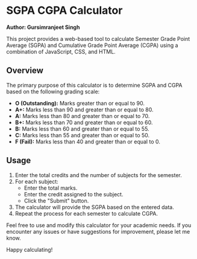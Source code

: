 # SGPA CGPA Calculator

**Author: Gursimranjeet Singh**

This project provides a web-based tool to calculate Semester Grade Point Average (SGPA) and Cumulative Grade Point Average (CGPA) using a combination of JavaScript, CSS, and HTML.

## Overview

The primary purpose of this calculator is to determine SGPA and CGPA based on the following grading scale:

- **O (Outstanding):** Marks greater than or equal to 90.
- **A+:** Marks less than 90 and greater than or equal to 80.
- **A:** Marks less than 80 and greater than or equal to 70.
- **B+:** Marks less than 70 and greater than or equal to 60.
- **B:** Marks less than 60 and greater than or equal to 55.
- **C:** Marks less than 55 and greater than or equal to 50.
- **F (Fail):** Marks less than 40 and greater than or equal to 0.

## Usage

1. Enter the total credits and the number of subjects for the semester.
2. For each subject:
   - Enter the total marks.
   - Enter the credit assigned to the subject.
   - Click the "Submit" button.
3. The calculator will provide the SGPA based on the entered data.
4. Repeat the process for each semester to calculate CGPA.

Feel free to use and modify this calculator for your academic needs. If you encounter any issues or have suggestions for improvement, please let me know.

Happy calculating!


